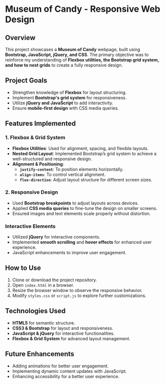 # Museum of Candy - Responsive Web Design

## Overview
This project showcases a **Museum of Candy** webpage, built using **Bootstrap, JavaScript, jQuery, and CSS**. The primary objective was to reinforce my understanding of **Flexbox utilities, the Bootstrap grid system, and how to nest grids** to create a fully responsive design.

## Project Goals
- Strengthen knowledge of **Flexbox** for layout structuring.
- Implement **Bootstrap's grid system** for responsiveness.
- Utilize **jQuery and JavaScript** to add interactivity.
- Ensure **mobile-first design** with CSS media queries. 

## Features Implemented
### 1. Flexbox & Grid System
-  **Flexbox Utilities**: Used for alignment, spacing, and flexible layouts.
- **Nested Grid Layout**: Implemented Bootstrap’s grid system to achieve a well-structured and responsive design.
- **Alignment & Positioning**:
    - **`justify-content`**: To position elements horizontally.
    - **`align-items`**: To control vertical alignment.
    - **`flex-direction`**: Adjust layout structure for different screen sizes.
### 2. Responsive Design
- Used **Bootstrap breakpoints** to adjust layouts across devices.
- Applied **CSS media queries** to fine-tune the design on smaller screens. 
- Ensured images and text elements scale properly without distortion. 

### Interactive Elements
- Utilized **jQuery** for interactive components.
- Implemented **smooth scrolling** and **hover effects** for enhanced user experience.
- JavaScript enhancements to improve user engagement.

## How to Use
1. Clone or download the project repository.
2. Open `index.html` in a browser. 
3. Resize the browser window to observe the responsive behavior.
4. Modify `styles.css` or `script.js` to explore further customizations.

## Technologies Used
- **HTML5** for semantic structure. 
- **CSS3 & Bootstrap** for layout and responsiveness.
- **JavaScript & jQuery** for interactive functionalities.
- **Flexbox & Grid System** for advanced layout management.

## Future Enhancements
- Adding animations for better user engagement.
- Implementing dynamic content updates with JavaScript.
- Enhancing accessibility for a better user experience.